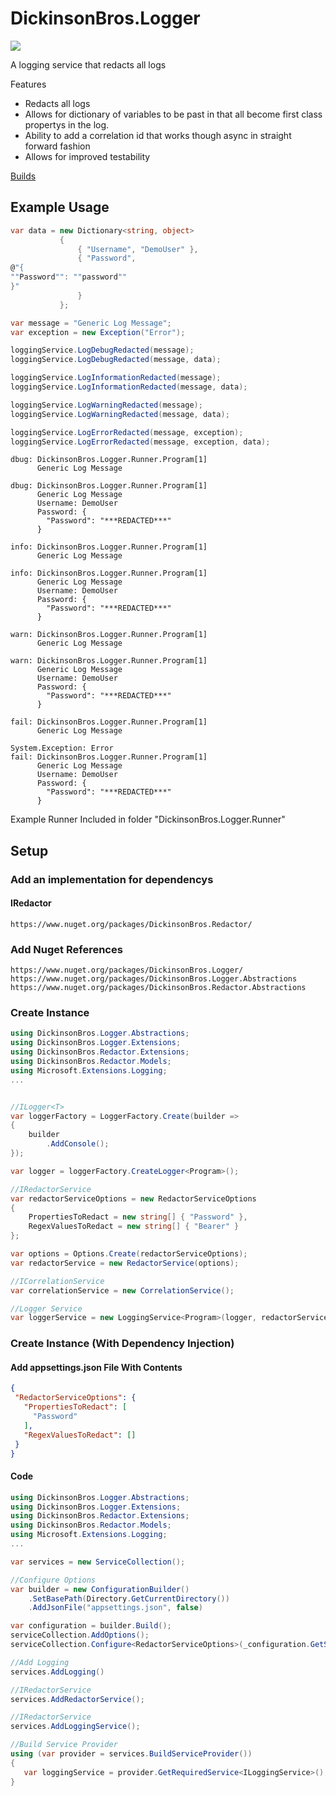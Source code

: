 # DickinsonBros.Logger
<a href="https://www.nuget.org/packages/DickinsonBros.Logger/">
  <img src="https://img.shields.io/nuget/v/DickinsonBros.Logger">
</a>

A logging service that redacts all logs

Features
* Redacts all logs
* Allows for dictionary of variables to be past in that all become first class propertys in the log.
* Ability to add a correlation id that works though async in straight forward fashion
* Allows for improved testability

<a href="https://dev.azure.com/marksamdickinson/DickinsonBros/_build?definitionScope=%5CDickinsonBros.Logger">Builds</a>

<h2>Example Usage</h2>

```C#
var data = new Dictionary<string, object>
           {
               { "Username", "DemoUser" },
               { "Password",
@"{
""Password"": ""password""
}"
               }
           };

var message = "Generic Log Message";
var exception = new Exception("Error");

loggingService.LogDebugRedacted(message);
loggingService.LogDebugRedacted(message, data);

loggingService.LogInformationRedacted(message);
loggingService.LogInformationRedacted(message, data);

loggingService.LogWarningRedacted(message);
loggingService.LogWarningRedacted(message, data);

loggingService.LogErrorRedacted(message, exception);
loggingService.LogErrorRedacted(message, exception, data);

```

```
dbug: DickinsonBros.Logger.Runner.Program[1]
      Generic Log Message

dbug: DickinsonBros.Logger.Runner.Program[1]
      Generic Log Message
      Username: DemoUser
      Password: {
        "Password": "***REDACTED***"
      }

info: DickinsonBros.Logger.Runner.Program[1]
      Generic Log Message

info: DickinsonBros.Logger.Runner.Program[1]
      Generic Log Message
      Username: DemoUser
      Password: {
        "Password": "***REDACTED***"
      }

warn: DickinsonBros.Logger.Runner.Program[1]
      Generic Log Message

warn: DickinsonBros.Logger.Runner.Program[1]
      Generic Log Message
      Username: DemoUser
      Password: {
        "Password": "***REDACTED***"
      }

fail: DickinsonBros.Logger.Runner.Program[1]
      Generic Log Message

System.Exception: Error
fail: DickinsonBros.Logger.Runner.Program[1]
      Generic Log Message
      Username: DemoUser
      Password: {
        "Password": "***REDACTED***"
      }
```

Example Runner Included in folder "DickinsonBros.Logger.Runner"

<h2>Setup</h2>

<h3>Add an implementation for dependencys</h3>

<h4>IRedactor</h4>

    https://www.nuget.org/packages/DickinsonBros.Redactor/

<h3>Add Nuget References</h3>

    https://www.nuget.org/packages/DickinsonBros.Logger/
    https://www.nuget.org/packages/DickinsonBros.Logger.Abstractions
    https://www.nuget.org/packages/DickinsonBros.Redactor.Abstractions

<h3>Create Instance</h3>


```C#    
using DickinsonBros.Logger.Abstractions;
using DickinsonBros.Logger.Extensions;
using DickinsonBros.Redactor.Extensions;
using DickinsonBros.Redactor.Models;
using Microsoft.Extensions.Logging;
...


//ILogger<T>
var loggerFactory = LoggerFactory.Create(builder =>
{
    builder
        .AddConsole();
});

var logger = loggerFactory.CreateLogger<Program>();

//IRedactorService
var redactorServiceOptions = new RedactorServiceOptions
{
    PropertiesToRedact = new string[] { "Password" },
    RegexValuesToRedact = new string[] { "Bearer" }
};

var options = Options.Create(redactorServiceOptions);
var redactorService = new RedactorService(options);

//ICorrelationService
var correlationService = new CorrelationService();

//Logger Service
var loggerService = new LoggingService<Program>(logger, redactorService, correlationService);

```

<h3>Create Instance (With Dependency Injection)</h3>

<h4>Add appsettings.json File With Contents</h4>

 ```json  
{
  "RedactorServiceOptions": {
    "PropertiesToRedact": [
      "Password"
    ],
    "RegexValuesToRedact": []
  }
}
 ```    
 
<h4>Code</h4>

```C#        
using DickinsonBros.Logger.Abstractions;
using DickinsonBros.Logger.Extensions;
using DickinsonBros.Redactor.Extensions;
using DickinsonBros.Redactor.Models;
using Microsoft.Extensions.Logging;
...  

var services = new ServiceCollection();   

//Configure Options
var builder = new ConfigurationBuilder()
    .SetBasePath(Directory.GetCurrentDirectory())
    .AddJsonFile("appsettings.json", false)

var configuration = builder.Build();
serviceCollection.AddOptions();
serviceCollection.Configure<RedactorServiceOptions>(_configuration.GetSection(nameof(RedactorServiceOptions)));

//Add Logging
services.AddLogging()

//IRedactorService
services.AddRedactorService();

//IRedactorService
services.AddLoggingService();

//Build Service Provider 
using (var provider = services.BuildServiceProvider())
{
   var loggingService = provider.GetRequiredService<ILoggingService>();
}
```    
